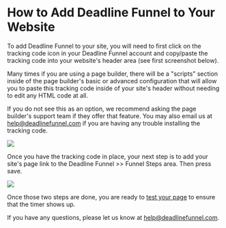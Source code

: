 # How to Add Deadline Funnel to Your Website

To add Deadline Funnel to your site, you will need to first click on the tracking code icon in your Deadline Funnel account and copy/paste the tracking code into your website's header area \(see first screenshot below\).

Many times if you are using a page builder, there will be a "scripts" section inside of the page builder's basic or advanced configuration that will allow you to paste this tracking code inside of your site's header without needing to edit any HTML code at all.

If you do not see this as an option, we recommend asking the page builder's support team if they offer that feature. You may also email us at [help@deadlinefunnel.com](mailto:mailto:help@deadlinefunnel.com) if you are having any trouble installing the tracking code.

![](https://d33v4339jhl8k0.cloudfront.net/docs/assets/53974d6ce4b0c76107b109d1/images/5d07b9a904286318cac45741/file-%20hwzKLNXVOK.jpg)

Once you have the tracking code in place, your next step is to add your site's page link to the Deadline Funnel &gt;&gt; Funnel Steps area. Then press save.

![](https://d33v4339jhl8k0.cloudfront.net/docs/assets/53974d6ce4b0c76107b109d1/images/5d07bc4b2c7d3a1cad5b73cf/file-%20Izj1dr7KJw.jpg)

Once those two steps are done, you are ready to [test your page](https://documentation.deadlinefunnel.com/article/660-how-to-test-your-%20deadline-funnel) to ensure that the timer shows up.

If you have any questions, please let us know at [help@deadlinefunnel.com](mailto:mailto:help@deadlinefunnel.com).

